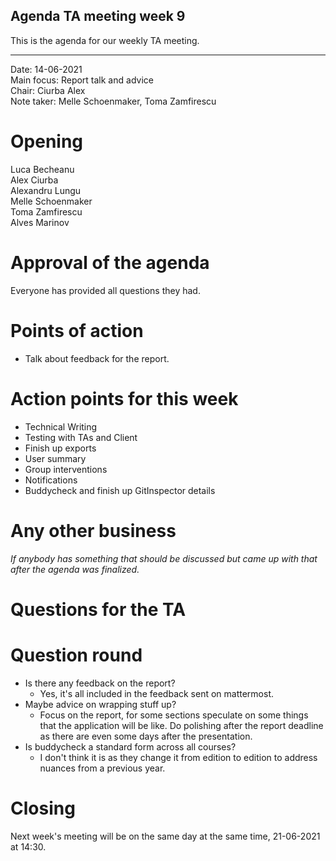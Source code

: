 ## Agenda TA meeting week 9

This is the agenda for our weekly TA meeting.

---

Date: 14-06-2021\
Main focus: Report talk and advice\
Chair: Ciurba Alex\
Note taker: Melle Schoenmaker, Toma Zamfirescu

# Opening

Luca Becheanu\
Alex Ciurba\
Alexandru Lungu\
Melle Schoenmaker\
Toma Zamfirescu\
Alves Marinov


# Approval of the agenda
Everyone has provided all questions they had.


# Points of action

- Talk about feedback for the report.


# Action points for this week

- Technical Writing
- Testing with TAs and Client 
- Finish up exports
- User summary
- Group interventions
- Notifications 
- Buddycheck and finish up GitInspector details


# Any other business
*If anybody has something that should be discussed but came up with that after the agenda was finalized.*


# Questions for the TA


# Question round
- Is there any feedback on the report?
    - Yes, it's all included in the feedback sent on mattermost.
- Maybe advice on wrapping stuff up?
    - Focus on the report, for some sections speculate on some things that the application will be like.
      Do polishing after the report deadline as there are even some days after the presentation.
- Is buddycheck a standard form across all courses?
    - I don't think it is as they change it from edition to edition to address nuances from a previous year.

# Closing

Next week's meeting will be on the same day at the same time, 21-06-2021 at 14:30.
